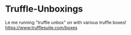 # Truffle-Unboxings
Le me running "truffle unbox" on with various truffle boxes! https://www.trufflesuite.com/boxes
